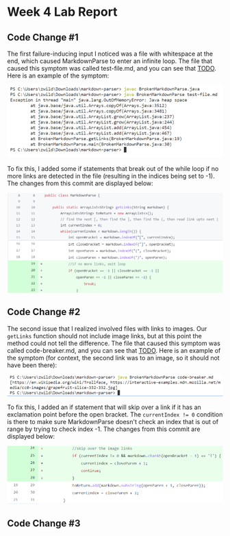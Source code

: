 # Week 4 Lab Report
## Code Change #1
The first failure-inducing input I noticed was a file with whitespace at the end, which caused MarkdownParse to enter an infinite loop. The file that caused this symptom was called test-file.md, and you can see that [TODO](). Here is an example of the symptom:

![Image2](week4pic2.PNG)

To fix this, I added some if statements that break out of the while loop if no more links are detected in the file (resulting in the indices being set to -1). The changes from this commit are displayed below:

![Image1](week4pic1.PNG)

## Code Change #2
The second issue that I realized involved files with links to images. Our `getLinks` function should not include image links, but at this point the method could not tell the difference. The file that caused this symptom was called code-breaker.md, and you can see that [TODO](). Here is an example of the symptom (for context, the second link was to an image, so it should not have been there):

![Image3](week4pic3.PNG)

To fix this, I added an if statement that will skip over a link if it has an exclamation point before the open bracket. The `currentIndex != 0` condition is there to make sure MarkdownParse doesn't check an index that is out of range by trying to check index -1. The changes from this commit are displayed below:

![Image4](week4pic4.PNG)

## Code Change #3
